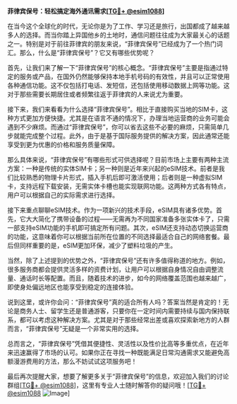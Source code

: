 **菲律宾保号：轻松搞定海外通讯需求[[TG💪+ @esim1088](https://t.me/s/esim1088)]**

在当今这个全球化的时代，无论你是为了工作、学习还是旅行，出国都成了越来越多人的选择。而当你踏上异国他乡的土地时，通信问题往往成为大家最关心的话题之一。特别是对于前往菲律宾的朋友来说，“菲律宾保号”已经成为了一个热门词汇。那么，什么是“菲律宾保号”？它又有哪些优势呢？

首先，让我们来了解一下“菲律宾保号”的核心概念。“菲律宾保号”主要是指通过特定的服务或产品，在国外仍然能够保持本地手机号码的有效性，并且可以正常使用各种通信功能。这不仅包括打电话、发短信，还包括使用移动数据上网等功能。这对于那些需要长期居住或者频繁往返于菲律宾的人来说尤为重要。

接下来，我们来看看为什么选择“菲律宾保号”。相比于直接购买当地的SIM卡，这种方式更加方便快捷。尤其是在语言不通的情况下，办理当地运营商的业务可能会遇到不少麻烦。而通过“菲律宾保号”，你可以省去这些不必要的麻烦，只需简单几步就能完成整个过程。此外，由于是基于国际服务提供的解决方案，因此通常还能享受到更为优惠的价格和服务质量保障。

那么具体来说，“菲律宾保号”有哪些形式可供选择呢？目前市场上主要有两种主流方案：一种是传统的实体SIM卡；另一种则是近年来兴起的eSIM技术。前者是我们比较熟悉的物理卡片形式，插入手机后即可激活使用；后者则是一种虚拟SIM卡，支持远程下载安装，无需实体卡槽也能实现联网功能。这两种方式各有特点，用户可以根据自己的实际需求进行选择。

接下来重点聊聊eSIM技术。作为一项新兴的技术手段，eSIM具有诸多优势。首先，它大大简化了携带设备的过程——无需再为不同国家准备多张实体卡了，只需一部支持eSIM功能的手机即可搞定所有问题。其次，eSIM还支持动态切换运营商的功能，这意味着你可以根据当前所在位置的不同选择最适合自己的网络套餐。最后但同样重要的是，eSIM更加环保，减少了塑料垃圾的产生。

当然，除了上述提到的优势之外，“菲律宾保号”还有许多值得称道的地方。例如，很多服务商都会提供灵活多样的资费计划，让用户可以根据自身情况自由调整流量、通话时长等配置。而且，随着技术的进步，如今的网络覆盖范围也越来越广，即使身处偏远地区也能享受到稳定的连接体验。

说到这里，或许你会问：“菲律宾保号”真的适合所有人吗？答案当然是肯定的！无论是商务人士、留学生还是普通游客，只要你在一定时间内需要持续与国内保持联系，都可以考虑这种解决方案。尤其是对于那些经常出差或喜欢探索新地方的人群而言，“菲律宾保号”无疑是一个非常实用的选择。

总而言之，“菲律宾保号”凭借其便捷性、灵活性以及性价比高等多重优点，在近年来迅速赢得了市场的认可。如果你正在寻找一种既能满足日常沟通需求又能避免高额漫游费用的方法，那么不妨试试这项服务吧！

最后再次提醒大家，想要了解更多关于“菲律宾保号”的信息，欢迎加入我们的讨论群组[[TG💪+ @esim1088](https://t.me/s/esim1088)]，这里有专业人士随时解答你的疑问哦！[[TG💪+ @esim1088](https://t.me/s/esim1088) ![Image](https://i.postimg.cc/4NQfJmqS/Snipaste-2025-05-13-00-14-12.png)]